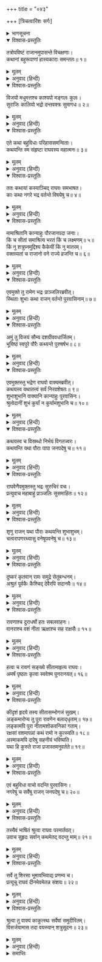 +++
title = "०४३"

+++
[त्रिचत्वारिंशः सर्गः]



<details><summary>भागसूचना</summary>

43. भद्रका पुरवासियोंके मुखसे सीताके विषयमें सुनी हुई अशुभ चर्चासे श्रीरामको अवगत कराना
</details>

<details open><summary>विश्वास-प्रस्तुतिः</summary>

तत्रोपविष्टं राजानमुपासन्ते विचक्षणाः।  
कथानां बहुरूपाणां हास्यकाराः समन्ततः॥ १॥
</details>

<details><summary>मूलम्</summary>

तत्रोपविष्टं राजानमुपासन्ते विचक्षणाः।  
कथानां बहुरूपाणां हास्यकाराः समन्ततः॥ १॥
</details>

<details><summary>अनुवाद (हिन्दी)</summary>

वहाँ बैठे हुए महाराज श्रीरामके पास अनेक प्रकारकी कथाएँ कहनेमें कुशल हास्यविनोद करनेवाले सखा सब ओरसे आकर बैठते थे॥ १॥
</details>

<details open><summary>विश्वास-प्रस्तुतिः</summary>

विजयो मधुमत्तश्च काश्यपो मङ्गलः कुलः।  
सुराजिः कालियो भद्रो दन्तवक्त्रः सुमागधः॥ २॥
</details>

<details><summary>मूलम्</summary>

विजयो मधुमत्तश्च काश्यपो मङ्गलः कुलः।  
सुराजिः कालियो भद्रो दन्तवक्त्रः सुमागधः॥ २॥
</details>

<details><summary>अनुवाद (हिन्दी)</summary>

उन सखाओंके नाम इस प्रकार हैं—विजय, मधुमत्त, काश्यप, मङ्गल, कुल, सुराजि, कालिय, भद्र, दन्तवक्त्र और सुमागध॥ २॥
</details>

<details open><summary>विश्वास-प्रस्तुतिः</summary>

एते कथा बहुविधाः परिहाससमन्विताः।  
कथयन्ति स्म संहृष्टा राघवस्य महात्मनः॥ ३॥
</details>

<details><summary>मूलम्</summary>

एते कथा बहुविधाः परिहाससमन्विताः।  
कथयन्ति स्म संहृष्टा राघवस्य महात्मनः॥ ३॥
</details>

<details><summary>अनुवाद (हिन्दी)</summary>

ये सब लोग बड़े हर्षसे भरकर महात्मा श्रीरघुनाथजीके सामने अनेक प्रकारकी हास्य-विनोदपूर्ण कथाएँ कहा करते थे॥ ३॥
</details>

<details open><summary>विश्वास-प्रस्तुतिः</summary>

ततः कथायां कस्याञ्चिद् राघवः समभाषत।  
काः कथा नगरे भद्र वर्तन्ते विषयेषु च॥ ४॥
</details>

<details><summary>मूलम्</summary>

ततः कथायां कस्याञ्चिद् राघवः समभाषत।  
काः कथा नगरे भद्र वर्तन्ते विषयेषु च॥ ४॥
</details>

<details><summary>अनुवाद (हिन्दी)</summary>

इसी समय किसी कथाके प्रसङ्गमें श्रीरघुनाथजीने पूछा—‘भद्र! आजकल नगर और राज्यमें किस बातकी चर्चा विशेषरूपसे होती है?॥ ४॥
</details>

<details open><summary>विश्वास-प्रस्तुतिः</summary>

मामाश्रितानि कान्याहुः पौरजानपदा जनाः।  
किं च सीतां समाश्रित्य भरतं किं च लक्ष्मणम्॥ ५॥  
किं नु शत्रुघ्नमुद्दिश्य कैकेयीं किं नु मातरम्।  
वक्तव्यतां च राजानो वने राज्ये व्रजन्ति च॥ ६॥
</details>

<details><summary>मूलम्</summary>

मामाश्रितानि कान्याहुः पौरजानपदा जनाः।  
किं च सीतां समाश्रित्य भरतं किं च लक्ष्मणम्॥ ५॥  
किं नु शत्रुघ्नमुद्दिश्य कैकेयीं किं नु मातरम्।  
वक्तव्यतां च राजानो वने राज्ये व्रजन्ति च॥ ६॥
</details>

<details><summary>अनुवाद (हिन्दी)</summary>

‘नगर और जनपदके लोग मेरे, सीताके, भरतके, लक्ष्मणके तथा शत्रुघ्न और माता कैकेयीके विषयमें क्या-क्या बातें करते हैं? क्योंकि राजा यदि आचार-विचारसे हीन हों तो वे अपने राज्यमें तथा वनमें (ऋषि-मुनियोंके आश्रममें) भी निन्दाके विषय बन जाते हैं—सर्वत्र उन्हींकी बुराइयोंकी चर्चा होती है’॥ ५-६॥
</details>

<details open><summary>विश्वास-प्रस्तुतिः</summary>

एवमुक्ते तु रामेण भद्रः प्राञ्जलिरब्रवीत्।  
स्थिताः शुभाः कथा राजन् वर्तन्ते पुरवासिनाम्॥ ७॥
</details>

<details><summary>मूलम्</summary>

एवमुक्ते तु रामेण भद्रः प्राञ्जलिरब्रवीत्।  
स्थिताः शुभाः कथा राजन् वर्तन्ते पुरवासिनाम्॥ ७॥
</details>

<details><summary>अनुवाद (हिन्दी)</summary>

श्रीरामचन्द्रजीके ऐसा कहनेपर भद्र हाथ जोड़कर बोला—‘महाराज! आजकल पुरवासियोंमें आपको लेकर सदा अच्छी ही चर्चाएँ चलती हैं’॥ ७॥
</details>

<details open><summary>विश्वास-प्रस्तुतिः</summary>

अमुं तु विजयं सौम्य दशग्रीववधार्जितम्।  
भूयिष्ठं स्वपुरे पौरैः कथ्यन्ते पुरुषर्षभ॥ ८॥
</details>

<details><summary>मूलम्</summary>

अमुं तु विजयं सौम्य दशग्रीववधार्जितम्।  
भूयिष्ठं स्वपुरे पौरैः कथ्यन्ते पुरुषर्षभ॥ ८॥
</details>

<details><summary>अनुवाद (हिन्दी)</summary>

‘सौम्य! पुरुषोत्तम! दशग्रीववधसम्बन्धी जो आपकी विजय है, उसको लेकर नगरमें सब लोग अधिक बातें किया करते हैं’॥ ८॥
</details>

<details open><summary>विश्वास-प्रस्तुतिः</summary>

एवमुक्तस्तु भद्रेण राघवो वाक्यमब्रवीत्।  
कथयस्व यथातत्त्वं सर्वं निरवशेषतः॥ ९॥  
शुभाशुभानि वाक्यानि कान्याहुः पुरवासिनः।  
श्रुत्वेदानीं शुभं कुर्यां न कुर्यामशुभानि च॥ १०॥
</details>

<details><summary>मूलम्</summary>

एवमुक्तस्तु भद्रेण राघवो वाक्यमब्रवीत्।  
कथयस्व यथातत्त्वं सर्वं निरवशेषतः॥ ९॥  
शुभाशुभानि वाक्यानि कान्याहुः पुरवासिनः।  
श्रुत्वेदानीं शुभं कुर्यां न कुर्यामशुभानि च॥ १०॥
</details>

<details><summary>अनुवाद (हिन्दी)</summary>

भद्रके ऐसा कहनेपर श्रीरघुनाथजीने कहा—‘पुरवासी मेरे विषयमें कौन-कौन-सी शुभ या अशुभ बातें कहते हैं, उन सबको यथार्थरूपसे पूर्णतः बताओ। इस समय उनकी शुभ बातें सुनकर जिन्हें वे शुभ मानते हैं उनका मैं आचरण करूँगा और अशुभ बातें सुनकर जिन्हें वे अशुभ समझते हैं, उन कृत्योंको त्याग दूँगा॥ ९-१०॥
</details>

<details open><summary>विश्वास-प्रस्तुतिः</summary>

कथयस्व च विस्रब्धो निर्भयं विगतज्वरः।  
कथयन्ति यथा पौराः पापा जनपदेषु च॥ ११॥
</details>

<details><summary>मूलम्</summary>

कथयस्व च विस्रब्धो निर्भयं विगतज्वरः।  
कथयन्ति यथा पौराः पापा जनपदेषु च॥ ११॥
</details>

<details><summary>अनुवाद (हिन्दी)</summary>

‘तुम विश्वस्त और निश्चिन्त होकर बेखटके कहो। पुरवासी और जनपदके लोग मेरे विषयमें किस प्रकार अशुभ चर्चाएँ करते हैं’॥ ११॥
</details>

<details open><summary>विश्वास-प्रस्तुतिः</summary>

राघवेणैवमुक्तस्तु भद्रः सुरुचिरं वचः।  
प्रत्युवाच महाबाहुं प्राञ्जलिः सुसमाहितः॥ १२॥
</details>

<details><summary>मूलम्</summary>

राघवेणैवमुक्तस्तु भद्रः सुरुचिरं वचः।  
प्रत्युवाच महाबाहुं प्राञ्जलिः सुसमाहितः॥ १२॥
</details>

<details><summary>अनुवाद (हिन्दी)</summary>

श्रीरघुनाथजीके ऐसा कहनेपर भद्रने हाथ जोड़कर एकाग्रचित्त हो उन महाबाहु श्रीरामसे यह परम सुन्दर बात कही—॥ १२॥
</details>

<details open><summary>विश्वास-प्रस्तुतिः</summary>

शृणु राजन् यथा पौराः कथयन्ति शुभाशुभम्।  
चत्वरापणरथ्यासु वनेषूपवनेषु च॥ १३॥
</details>

<details><summary>मूलम्</summary>

शृणु राजन् यथा पौराः कथयन्ति शुभाशुभम्।  
चत्वरापणरथ्यासु वनेषूपवनेषु च॥ १३॥
</details>

<details><summary>अनुवाद (हिन्दी)</summary>

‘राजन्! सुनिये, पुरवासी मनुष्य चौराहोंपर, बाजारमें, सड़कोंपर तथा वन और उपवनमें भी आपके विषयमें किस प्रकार शुभ और अशुभ बातें कहते हैं? यह बता रहा हूँ॥ १३॥
</details>

<details open><summary>विश्वास-प्रस्तुतिः</summary>

दुष्करं कृतवान् रामः समुद्रे सेतुबन्धनम्।  
अश्रुतं पूर्वकैः कैश्चिद् देवैरपि सदानवैः॥ १४॥
</details>

<details><summary>मूलम्</summary>

दुष्करं कृतवान् रामः समुद्रे सेतुबन्धनम्।  
अश्रुतं पूर्वकैः कैश्चिद् देवैरपि सदानवैः॥ १४॥
</details>

<details><summary>अनुवाद (हिन्दी)</summary>

‘वे कहते हैं ‘श्रीरामने समुद्रपर पुल बाँधकर दुष्कर कर्म किया है। ऐसा कर्म तो पहलेके किन्हीं देवताओं और दानवोंने भी नहीं सुना होगा॥ १४॥
</details>

<details open><summary>विश्वास-प्रस्तुतिः</summary>

रावणाश्च दुराधर्षो हतः सबलवाहनः।  
वानराश्च वशं नीता ऋक्षाश्च सह राक्षसैः॥ १५॥
</details>

<details><summary>मूलम्</summary>

रावणाश्च दुराधर्षो हतः सबलवाहनः।  
वानराश्च वशं नीता ऋक्षाश्च सह राक्षसैः॥ १५॥
</details>

<details><summary>अनुवाद (हिन्दी)</summary>

‘श्रीरामद्वारा दुर्धर्ष रावण सेना और सवारियोंसहित मारा गया तथा राक्षसोंसहित रीछ और वानर भी वशमें कर लिये गये॥ १५॥
</details>

<details open><summary>विश्वास-प्रस्तुतिः</summary>

हत्वा च रावणं सङ्ख्ये सीतामाहृत्य राघवः।  
अमर्षं पृष्ठतः कृत्वा स्ववेश्म पुनरानयत्॥ १६॥
</details>

<details><summary>मूलम्</summary>

हत्वा च रावणं सङ्ख्ये सीतामाहृत्य राघवः।  
अमर्षं पृष्ठतः कृत्वा स्ववेश्म पुनरानयत्॥ १६॥
</details>

<details><summary>अनुवाद (हिन्दी)</summary>

‘परंतु एक बात खटकती है, युद्धमें रावणको मारकर श्रीरघुनाथजी सीताको अपने घर ले आये। उनके मनमें सीताके चरित्रको लेकर रोष या अमर्ष नहीं हुआ॥ १६॥
</details>

<details open><summary>विश्वास-प्रस्तुतिः</summary>

कीदृशं हृदये तस्य सीतासम्भोगजं सुखम्।  
अङ्कमारोप्य तु पुरा रावणेन बलाद‍्धृताम्॥ १७॥  
लङ्कामपि पुरा नीतामशोकवनिकां गताम्।  
रक्षसां वशमापन्नां कथं रामो न कुत्स्यति॥ १८॥  
अस्माकमपि दारेषु सहनीयं भविष्यति।  
यथा हि कुरुते राजा प्रजास्तमनुवर्तते॥ १९॥
</details>

<details><summary>मूलम्</summary>

कीदृशं हृदये तस्य सीतासम्भोगजं सुखम्।  
अङ्कमारोप्य तु पुरा रावणेन बलाद‍्धृताम्॥ १७॥  
लङ्कामपि पुरा नीतामशोकवनिकां गताम्।  
रक्षसां वशमापन्नां कथं रामो न कुत्स्यति॥ १८॥  
अस्माकमपि दारेषु सहनीयं भविष्यति।  
यथा हि कुरुते राजा प्रजास्तमनुवर्तते॥ १९॥
</details>

<details><summary>अनुवाद (हिन्दी)</summary>

‘उनके हृदयमें सीता-सम्भोगजनित सुख कैसा लगता होगा? पहले रावणने बलपूर्वक सीताको गोदमें उठाकर उनका अपहरण किया था, फिर वह उन्हें लङ्कामें भी ले गया और वहाँ उसने अन्तःपुरके क्रीडा-कानन अशोकवनिकामें रखा। इस प्रकार राक्षसोंके वशमें होकर वे बहुत दिनोंतक रहीं तो भी श्रीराम उनसे घृणा क्यों नहीं करते हैं। अब हमलोगोंको भी स्त्रियोंकी ऐसी बातें सहनी पड़ेंगी; क्योंकि राजा जैसा करता है, प्रजा भी उसीका अनुकरण करने लगती है’॥ १७—१९॥
</details>

<details open><summary>विश्वास-प्रस्तुतिः</summary>

एवं बहुविधा वाचो वदन्ति पुरवासिनः।  
नगरेषु च सर्वेषु राजन् जनपदेषु च॥ २०॥
</details>

<details><summary>मूलम्</summary>

एवं बहुविधा वाचो वदन्ति पुरवासिनः।  
नगरेषु च सर्वेषु राजन् जनपदेषु च॥ २०॥
</details>

<details><summary>अनुवाद (हिन्दी)</summary>

‘राजन्! इस प्रकार सारे नगर और जनपदमें पुरवासी मनुष्य बहुत-सी बातें कहते हैं’॥ २०॥
</details>

<details open><summary>विश्वास-प्रस्तुतिः</summary>

तस्यैवं भाषितं श्रुत्वा राघवः परमार्तवत्।  
उवाच सुहृदः सर्वान् कथमेतद् वदन्तु माम्॥ २१॥
</details>

<details><summary>मूलम्</summary>

तस्यैवं भाषितं श्रुत्वा राघवः परमार्तवत्।  
उवाच सुहृदः सर्वान् कथमेतद् वदन्तु माम्॥ २१॥
</details>

<details><summary>अनुवाद (हिन्दी)</summary>

भद्रकी यह बात सुनकर श्रीरघुनाथजीने अत्यन्त पीड़ित होकर समस्त सुहृदोंसे पूछा—‘आपलोग भी मुझे बतावें, यह कहाँतक ठीक है’॥ २१॥
</details>

<details open><summary>विश्वास-प्रस्तुतिः</summary>

सर्वे तु शिरसा भूमावभिवाद्य प्रणम्य च।  
प्रत्यूचू राघवं दीनमेवमेतन्न संशयः॥ २२॥
</details>

<details><summary>मूलम्</summary>

सर्वे तु शिरसा भूमावभिवाद्य प्रणम्य च।  
प्रत्यूचू राघवं दीनमेवमेतन्न संशयः॥ २२॥
</details>

<details><summary>अनुवाद (हिन्दी)</summary>

तब सबने धरतीपर मस्तक टेककर श्रीरामचन्द्रजीको प्रणाम करके दीनतापूर्ण वाणीमें कहा—‘प्रभो! भद्रका यह कथन ठीक है, इसमें तनिक भी संशय नहीं है’॥
</details>

<details open><summary>विश्वास-प्रस्तुतिः</summary>

श्रुत्वा तु वाक्यं काकुत्स्थः सर्वेषां समुदीरितम्।  
विसर्जयामास तदा वयस्यान् शत्रुसूदनः॥ २३॥
</details>

<details><summary>मूलम्</summary>

श्रुत्वा तु वाक्यं काकुत्स्थः सर्वेषां समुदीरितम्।  
विसर्जयामास तदा वयस्यान् शत्रुसूदनः॥ २३॥
</details>

<details><summary>अनुवाद (हिन्दी)</summary>

सबके मुखसे यह बात सुनकर शत्रुसूदन श्रीरामने तत्काल उन सब सुहृदोंको विदा कर दिया॥ २३॥
</details>

<details><summary>समाप्तिः</summary>

इत्यार्षे श्रीमद्रामायणे वाल्मीकीये आदिकाव्ये उत्तरकाण्डे त्रिचत्वारिंशः सर्गः॥ ४३॥  
इस प्रकार श्रीवाल्मीकिनिर्मित आर्षरामायण आदिकाव्यके उत्तरकाण्डमें तैंतालीसवाँ सर्ग पूरा हुआ॥ ४३॥
</details>

